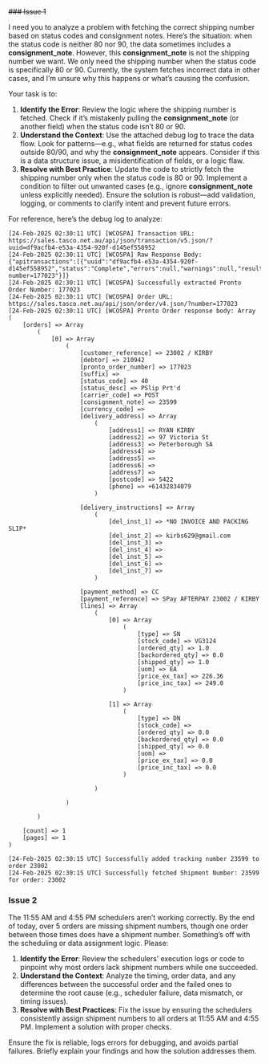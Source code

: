 ~~### Issue 1~~

I need you to analyze a problem with fetching the correct shipping number based on status codes and consignment notes. Here’s the situation: when the status code is neither 80 nor 90, the data sometimes includes a **consignment\_note**. However, this **consignment\_note** is not the shipping number we want. We only need the shipping number when the status code is specifically 80 or 90. Currently, the system fetches incorrect data in other cases, and I’m unsure why this happens or what’s causing the confusion.

Your task is to:

1. **Identify the Error**: Review the logic where the shipping number is fetched. Check if it’s mistakenly pulling the **consignment\_note** (or another field) when the status code isn’t 80 or 90.
2. **Understand the Context**: Use the attached debug log to trace the data flow. Look for patterns—e.g., what fields are returned for status codes outside 80/90, and why the **consignment\_note** appears. Consider if this is a data structure issue, a misidentification of fields, or a logic flaw.
3. **Resolve with Best Practice**: Update the code to strictly fetch the shipping number only when the status code is 80 or 90. Implement a condition to filter out unwanted cases (e.g., ignore **consignment\_note** unless explicitly needed). Ensure the solution is robust—add validation, logging, or comments to clarify intent and prevent future errors.

For reference, here’s the debug log to analyze:

```
[24-Feb-2025 02:30:11 UTC] [WCOSPA] Transaction URL: https://sales.tasco.net.au/api/json/transaction/v5.json/?uuid=df9acfb4-e53a-4354-920f-d145ef558952
[24-Feb-2025 02:30:11 UTC] [WCOSPA] Raw Response Body: {"apitransactions":[{"uuid":"df9acfb4-e53a-4354-920f-d145ef558952","status":"Complete","errors":null,"warnings":null,"result_url":"/api/xml/order/v4?number=177023"}]}
[24-Feb-2025 02:30:11 UTC] [WCOSPA] Successfully extracted Pronto Order Number: 177023
[24-Feb-2025 02:30:11 UTC] [WCOSPA] Order URL: https://sales.tasco.net.au/api/json/order/v4.json/?number=177023
[24-Feb-2025 02:30:11 UTC] [WCOSPA] Pronto Order response body: Array
(
    [orders] => Array
        (
            [0] => Array
                (
                    [customer_reference] => 23002 / KIRBY
                    [debtor] => 210942
                    [pronto_order_number] => 177023
                    [suffix] => 
                    [status_code] => 40
                    [status_desc] => PSlip Prt'd
                    [carrier_code] => POST
                    [consignment_note] => 23599
                    [currency_code] => 
                    [delivery_address] => Array
                        (
                            [address1] => RYAN KIRBY
                            [address2] => 97 Victoria St
                            [address3] => Peterborough SA
                            [address4] => 
                            [address5] => 
                            [address6] => 
                            [address7] => 
                            [postcode] => 5422
                            [phone] => +61432834079
                        )

                    [delivery_instructions] => Array
                        (
                            [del_inst_1] => *NO INVOICE AND PACKING SLIP*
                            [del_inst_2] => kirbs629@gmail.com
                            [del_inst_3] => 
                            [del_inst_4] => 
                            [del_inst_5] => 
                            [del_inst_6] => 
                            [del_inst_7] => 
                        )

                    [payment_method] => CC
                    [payment_reference] => SPay AFTERPAY 23002 / KIRBY
                    [lines] => Array
                        (
                            [0] => Array
                                (
                                    [type] => SN
                                    [stock_code] => VG3124
                                    [ordered_qty] => 1.0
                                    [backordered_qty] => 0.0
                                    [shipped_qty] => 1.0
                                    [uom] => EA
                                    [price_ex_tax] => 226.36
                                    [price_inc_tax] => 249.0
                                )

                            [1] => Array
                                (
                                    [type] => DN
                                    [stock_code] => 
                                    [ordered_qty] => 0.0
                                    [backordered_qty] => 0.0
                                    [shipped_qty] => 0.0
                                    [uom] => 
                                    [price_ex_tax] => 0.0
                                    [price_inc_tax] => 0.0
                                )

                        )

                )

        )

    [count] => 1
    [pages] => 1
)

[24-Feb-2025 02:30:15 UTC] Successfully added tracking number 23599 to order 23002
[24-Feb-2025 02:30:15 UTC] Successfully fetched Shipment Number: 23599 for order: 23002
```

### Issue 2

The 11:55 AM and 4:55 PM schedulers aren’t working correctly. By the end of today, over 5 orders are missing shipment numbers, though one order between those times does have a shipment number. Something’s off with the scheduling or data assignment logic. Please:

1. **Identify the Error**: Review the schedulers’ execution logs or code to pinpoint why most orders lack shipment numbers while one succeeded.
2. **Understand the Context**: Analyze the timing, order data, and any differences between the successful order and the failed ones to determine the root cause (e.g., scheduler failure, data mismatch, or timing issues).
3. **Resolve with Best Practices**: Fix the issue by ensuring the schedulers consistently assign shipment numbers to all orders at 11:55 AM and 4:55 PM. Implement a solution with proper checks.

Ensure the fix is reliable, logs errors for debugging, and avoids partial failures. Briefly explain your findings and how the solution addresses them.
